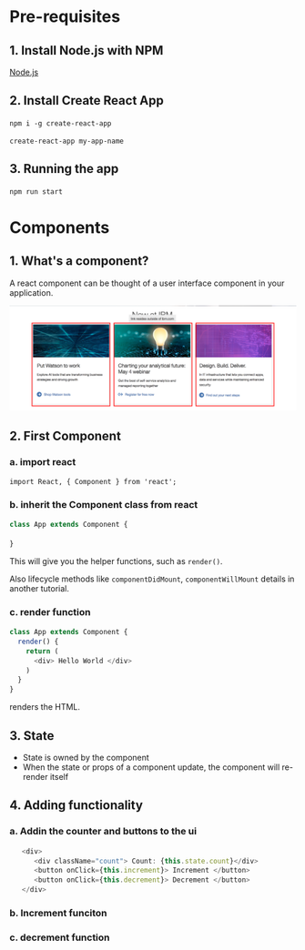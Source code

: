 # Pre-requisites

## 1. Install Node.js with NPM

[Node.js](https://nodejs.org/en/download/current/)

## 2. Install Create React App

`npm i -g create-react-app`

`create-react-app my-app-name`

## 3. Running the app

`npm run start`

# Components

## 1. What's a component?

A react component can be thought of a user interface component in your application.

![what-is-a-comp](img/what-is-component.png)

## 2. First Component

### a. import react 

```
import React, { Component } from 'react';
```

### b. inherit the Component class from react

```js
class App extends Component {
  
}
```

This will give you the helper functions, such as `render()`.

Also lifecycle methods like `componentDidMount`, `componentWillMount` details in another tutorial.

### c. render function
```js
class App extends Component {
  render() {
    return (
      <div> Hello World </div>
    )
  }
}
```

renders the HTML.

## 3. State

- State is owned by the component
- When the state or props of a component update, the component will re-render itself

## 4. Adding functionality

### a. Addin the counter and buttons to the ui

```js
   <div>
      <div className="count"> Count: {this.state.count}</div>
      <button onClick={this.increment}> Increment </button>
      <button onClick={this.decrement}> Decrement </button>
   </div>
```

### b. Increment funciton

### c. decrement function

